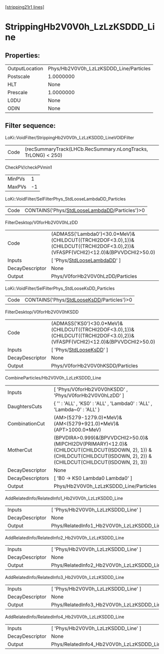 [[stripping21r1 lines]](./stripping21r1-index)

# StrippingHb2V0V0h_LzLzKSDDD_Line

## Properties:

|                |                                        |
|----------------|----------------------------------------|
| OutputLocation | Phys/Hb2V0V0h_LzLzKSDDD_Line/Particles |
| Postscale      | 1.0000000                              |
| HLT            | None                                   |
| Prescale       | 1.0000000                              |
| L0DU           | None                                   |
| ODIN           | None                                   |

## Filter sequence:

LoKi::VoidFilter/StrippingHb2V0V0h_LzLzKSDDD_LineVOIDFilter

|      |                                                               |
|------|---------------------------------------------------------------|
| Code | (recSummaryTrack(LHCb.RecSummary.nLongTracks, TrLONG) \< 250) |

CheckPV/checkPVmin1

|        |     |
|--------|-----|
| MinPVs | 1   |
| MaxPVs | -1  |

LoKi::VoidFilter/SelFilterPhys_StdLooseLambdaDD_Particles

|      |                                                                                                    |
|------|----------------------------------------------------------------------------------------------------|
| Code | CONTAINS('Phys/[StdLooseLambdaDD](./stripping21r1-commonparticles-stdlooselambdadd)/Particles')\>0 |

FilterDesktop/V0forHb2V0V0hLzDD

|                 |                                                                                                                                      |
|-----------------|--------------------------------------------------------------------------------------------------------------------------------------|
| Code            | (ADMASS('Lambda0')\<30.0\*MeV)&(CHILDCUT((TRCHI2DOF\<3.0),1))&(CHILDCUT((TRCHI2DOF\<3.0),2))&(VFASPF(VCHI2)\<12.0)&(BPVVDCHI2\>50.0) |
| Inputs          | [ 'Phys/[StdLooseLambdaDD](./stripping21r1-commonparticles-stdlooselambdadd)' ]                                                    |
| DecayDescriptor | None                                                                                                                                 |
| Output          | Phys/V0forHb2V0V0hLzDD/Particles                                                                                                     |

LoKi::VoidFilter/SelFilterPhys_StdLooseKsDD_Particles

|      |                                                                                            |
|------|--------------------------------------------------------------------------------------------|
| Code | CONTAINS('Phys/[StdLooseKsDD](./stripping21r1-commonparticles-stdlooseksdd)/Particles')\>0 |

FilterDesktop/V0forHb2V0V0hKSDD

|                 |                                                                                                                                  |
|-----------------|----------------------------------------------------------------------------------------------------------------------------------|
| Code            | (ADMASS('KS0')\<30.0\*MeV)&(CHILDCUT((TRCHI2DOF\<3.0),1))&(CHILDCUT((TRCHI2DOF\<3.0),2))&(VFASPF(VCHI2)\<12.0)&(BPVVDCHI2\>50.0) |
| Inputs          | [ 'Phys/[StdLooseKsDD](./stripping21r1-commonparticles-stdlooseksdd)' ]                                                        |
| DecayDescriptor | None                                                                                                                             |
| Output          | Phys/V0forHb2V0V0hKSDD/Particles                                                                                                 |

CombineParticles/Hb2V0V0h_LzLzKSDDD_Line

|                  |                                                                                                                                                                             |
|------------------|-----------------------------------------------------------------------------------------------------------------------------------------------------------------------------|
| Inputs           | [ 'Phys/V0forHb2V0V0hKSDD' , 'Phys/V0forHb2V0V0hLzDD' ]                                                                                                                   |
| DaughtersCuts    | { '' : 'ALL' , 'KS0' : 'ALL' , 'Lambda0' : 'ALL' , 'Lambda~0' : 'ALL' }                                                                                                     |
| CombinationCut   | (AM\>(5279-1279.0)\*MeV)&(AM\<(5279+921.0)\*MeV)&(APT\>1000.0\*MeV)                                                                                                         |
| MotherCut        | (BPVDIRA\>0.999)&(BPVVDCHI2\>50.0)&(MIPCHI2DV(PRIMARY)\<12.0)& (CHILDCUT(CHILDCUT(ISDOWN, 2), 1)) & (CHILDCUT(CHILDCUT(ISDOWN, 2), 2)) & (CHILDCUT(CHILDCUT(ISDOWN, 2), 3)) |
| DecayDescriptor  | None                                                                                                                                                                        |
| DecayDescriptors | [ 'B0 -\> KS0 Lambda0 Lambda0' ]                                                                                                                                          |
| Output           | Phys/Hb2V0V0h_LzLzKSDDD_Line/Particles                                                                                                                                      |

AddRelatedInfo/RelatedInfo1_Hb2V0V0h_LzLzKSDDD_Line

|                 |                                                     |
|-----------------|-----------------------------------------------------|
| Inputs          | [ 'Phys/Hb2V0V0h_LzLzKSDDD_Line' ]                |
| DecayDescriptor | None                                                |
| Output          | Phys/RelatedInfo1_Hb2V0V0h_LzLzKSDDD_Line/Particles |

AddRelatedInfo/RelatedInfo2_Hb2V0V0h_LzLzKSDDD_Line

|                 |                                                     |
|-----------------|-----------------------------------------------------|
| Inputs          | [ 'Phys/Hb2V0V0h_LzLzKSDDD_Line' ]                |
| DecayDescriptor | None                                                |
| Output          | Phys/RelatedInfo2_Hb2V0V0h_LzLzKSDDD_Line/Particles |

AddRelatedInfo/RelatedInfo3_Hb2V0V0h_LzLzKSDDD_Line

|                 |                                                     |
|-----------------|-----------------------------------------------------|
| Inputs          | [ 'Phys/Hb2V0V0h_LzLzKSDDD_Line' ]                |
| DecayDescriptor | None                                                |
| Output          | Phys/RelatedInfo3_Hb2V0V0h_LzLzKSDDD_Line/Particles |

AddRelatedInfo/RelatedInfo4_Hb2V0V0h_LzLzKSDDD_Line

|                 |                                                     |
|-----------------|-----------------------------------------------------|
| Inputs          | [ 'Phys/Hb2V0V0h_LzLzKSDDD_Line' ]                |
| DecayDescriptor | None                                                |
| Output          | Phys/RelatedInfo4_Hb2V0V0h_LzLzKSDDD_Line/Particles |
